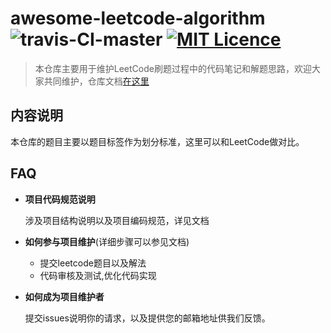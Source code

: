 # awesome-leetcode-algorithm ![travis-CI-master](https://travis-ci.com/jianjustin/awesome-leetcode-algorithm.svg?branch=master)  [![MIT Licence](https://badges.frapsoft.com/os/mit/mit.svg?v=103)](https://opensource.org/licenses/mit-license.php)

> 本仓库主要用于维护LeetCode刷题过程中的代码笔记和解题思路，欢迎大家共同维护，仓库文档[在这里](https://jianjustin.github.io/awesome-leetcode-algorithm/)

## 内容说明

本仓库的题目主要以题目标签作为划分标准，这里可以和LeetCode做对比。

## FAQ

* **项目代码规范说明**

  涉及项目结构说明以及项目编码规范，详见文档

* **如何参与项目维护**(详细步骤可以参见文档)

  * 提交leetcode题目以及解法
  * 代码审核及测试,优化代码实现

* **如何成为项目维护者**

  提交issues说明你的请求，以及提供您的邮箱地址供我们反馈。   